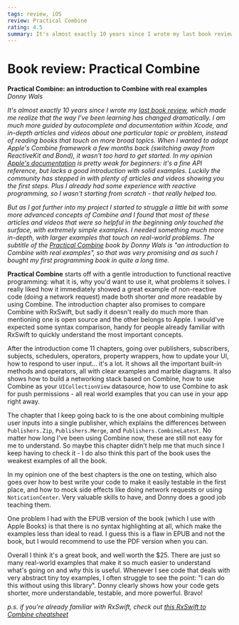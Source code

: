 ```yaml
---
tags: review, iOS
review: Practical Combine
rating: 4.5
summary: It's almost exactly 10 years since I wrote my last book review. Time flies! Also, it makes me realize that the way I've been learning has changed dramatically. I am much more guided by autocomplete and documentation within Xcode, and in-depth articles and videos about one particular topic, instead of reading books.
---
```


# Book review: Practical Combine
**Practical Combine: an introduction to Combine with real examples**  
*Donny Wals*

*It's almost exactly 10 years since I wrote my [last book review](/articles/2010/book-review-beginning-iphone-3-development/), which made me realize that the way I've been learning has changed dramatically. I am much more guided by autocomplete and documentation within Xcode, and in-depth articles and videos about one particular topic or problem, instead of reading books that touch on more broad topics. When I wanted to adopt Apple's Combine framework a few months back (switching away from ReactiveKit and Bond), it wasn't too hard to get started. In my opinion [Apple's documentation](https://developer.apple.com/documentation/combine) is pretty weak for beginners: it's a fine API reference, but lacks a good introduction with solid examples. Luckily the community has stepped in with plenty of articles and videos showing you the first steps. Plus I already had some experience with reactive programming, so I wasn't starting from scratch - that really helped too.*

*But as I got further into my project I started to struggle a little bit with some more advanced concepts of Combine and I found that most of these articles and videos that were so helpful in the beginning only touched the surface, with extremely simple examples. I needed something much more in-depth, with larger examples that touch on real-world problems. The subtitle of the [Practical Combine](https://practicalcombine.com) book by Donny Wals is "an introduction to Combine with real examples", so that was very promising and as such I bought my first programming book in quite a long time.*

**Practical Combine** starts off with a gentle introduction to functional reactive programming: what it is, why you'd want to use it, what problems it solves. I really liked how it immediately showed a great example of non-reactive code (doing a network request) made both shorter *and* more readable by using Combine. The introduction chapter  also promises to compare Combine with RxSwift, but sadly it doesn't really do much more than mentioning one is open source and the other belongs to Apple. I would've expected some syntax comparison, handy for people already familiar with RxSwift to quickly understand the most important concepts. 

After the introduction come 11 chapters, going over publishers, subscribers, subjects, schedulers, operators, property wrappers, how to update your UI, how to respond to user input... it's a lot. It shows all the important built-in methods and operators, all with clear examples and marble diagrams. It also shows how to build a networking stack based on Combine, how to use Combine as your `UICollectionView` datasource, how to use Combine to ask for push permissions - all real world examples that you can use in your app right away.

The chapter that I keep going back to is the one about combining multiple user inputs into a single publisher, which explains the differences between `Publishers.Zip`, `Publishers.Merge`, and `Publishers.CombineLatest`. No matter how long I've been using Combine now, these are still not easy for me to understand. So maybe this chapter didn't help me that much since I keep having to check it - I do also think this part of the book uses the weakest examples of all the book.

In my opinion one of the best chapters is the one on testing, which also goes over how to best write your code to make it easily testable in the first place, and how to mock side effects like doing network requests or using `NoticationCenter`. Very valuable skills to have, and Donny does a good job teaching them. 

One problem I had with the EPUB version of the book (which I use with Apple Books) is that there is no syntax highlighting at all, which make the examples less than ideal to read. I guess this is a flaw in EPUB and not the book, but I would recommend to use the PDF version when you can.

Overall I think it's a great book, and well worth the $25. There are just so many real-world examples that make it so much easier to understand what's going on and *why* this is useful. Whenever I see code that deals with very abstract tiny toy examples, I often struggle to see the point: "I can do this without using this library". Donny clearly shows how your code gets shorter, more understandable, testable, and more powerful. Bravo!

*p.s. if you're already familiar with RxSwift, check out [this RxSwift to Combine cheatsheet](https://github.com/CombineCommunity/rxswift-to-combine-cheatsheet)*
